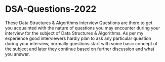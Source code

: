 # DSA-Questions-2022
These Data Structures &amp; Algorithms Interview Questions are there to get you acquainted with the nature of questions you may encounter during your interview for the subject of Data Structures &amp; Algorithms. As per my experience good interviewers hardly plan to ask any particular question during your interview, normally questions start with some basic concept of the subject and later they continue based on further discussion and what you answer.
